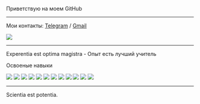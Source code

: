 Приветствую на моем GitHub 

<hr/>

Мои контакты: [Telegram](https://t.me/Desert_Viper) / [Gmail](Germes955@gmail.com)

<img src="https://www.codewars.com/users/MarciusCoreolan/badges/large?theme=light"/>

<hr/>

Experentia est optima magistra - Опыт есть лучший учитель

Освоеные навыки

<img src="https://img.shields.io/badge/HTML-4B0082?style=for-the-badge&logo=html5&logoColor=fff"/> <img src="https://img.shields.io/badge/CSS-116062?style=for-the-badge&logo=css3&logoColor=fff"/>
<img src="https://img.shields.io/badge/JavaScript-92000A?style=for-the-badge&logo=javascript&logoColor=fff"/>
<img src="https://img.shields.io/badge/TypeScript-FF4D00?style=for-the-badge&logo=typescript&logoColor=fff"/>
<img src="https://img.shields.io/badge/React-E97451?style=for-the-badge&logo=react&logoColor=fff"/>
<img src="https://img.shields.io/badge/NextJs-082567?style=for-the-badge&logo=nextdotjs&logoColor=fff"/>
<img src="https://img.shields.io/badge/Redux-6A5ACD?style=for-the-badge&logo=redux&logoColor=fff"/>
<img src="https://img.shields.io/badge/Redux Toolkit-990066?style=for-the-badge&logo=redux&logoColor=fff"/>
<img src="https://img.shields.io/badge/ReduxSaga-FFDC33?style=for-the-badge&logo=reduxsaga&logoColor=fff"/>
<img src="https://img.shields.io/badge/Webpack-6495ED?style=for-the-badge&logo=webpack&logoColor=fff"/>
<img src="https://img.shields.io/badge/Git-355E3B?style=for-the-badge&logo=git&logoColor=fff"/>
<img src="https://img.shields.io/badge/Axios-B7410E?style=for-the-badge&logo=axios&logoColor=fff"/>

<hr/>

Scientia est potentia.
